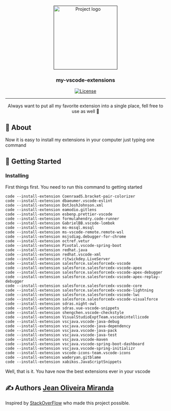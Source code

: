 <p align="center">
  <a href="" rel="noopener">
 <img width=200px height=200px src="https://upload.wikimedia.org/wikipedia/commons/thumb/9/9a/Visual_Studio_Code_1.35_icon.svg/1200px-Visual_Studio_Code_1.35_icon.svg.png" alt="Project logo"></a>
</p>

<h3 align="center">my-vscode-extensions</h3>

<div align="center">

[![License](https://img.shields.io/badge/license-MIT-blue.svg)](/LICENSE)

</div>

---

<p align="center"> Always want to put all my favorite extension into a single place, fell free to use as well 🤗
    <br> 
</p>

## 🧐 About <a name = "about"></a>

Now it is easy to install my extensions in your computer just typing one command

## 🏁 Getting Started <a name = "getting_started"></a>

### Installing

First things first. You need to run this command to getting started

```
code --install-extension CoenraadS.bracket-pair-colorizer
code --install-extension dbaeumer.vscode-eslint
code --install-extension DotJoshJohnson.xml
code --install-extension eamodio.gitlens
code --install-extension esbenp.prettier-vscode
code --install-extension formulahendry.code-runner
code --install-extension GabrielBB.vscode-lombok
code --install-extension ms-mssql.mssql
code --install-extension ms-vscode-remote.remote-wsl
code --install-extension msjsdiag.debugger-for-chrome
code --install-extension octref.vetur
code --install-extension Pivotal.vscode-spring-boot
code --install-extension redhat.java
code --install-extension redhat.vscode-xml
code --install-extension ritwickdey.LiveServer
code --install-extension salesforce.salesforcedx-vscode
code --install-extension salesforce.salesforcedx-vscode-apex
code --install-extension salesforce.salesforcedx-vscode-apex-debugger
code --install-extension salesforce.salesforcedx-vscode-apex-replay-debugger
code --install-extension salesforce.salesforcedx-vscode-core
code --install-extension salesforce.salesforcedx-vscode-lightning
code --install-extension salesforce.salesforcedx-vscode-lwc
code --install-extension salesforce.salesforcedx-vscode-visualforce
code --install-extension sdras.night-owl
code --install-extension sdras.vue-vscode-snippets
code --install-extension shengchen.vscode-checkstyle
code --install-extension VisualStudioExptTeam.vscodeintellicode
code --install-extension vscjava.vscode-java-debug
code --install-extension vscjava.vscode-java-dependency
code --install-extension vscjava.vscode-java-pack
code --install-extension vscjava.vscode-java-test
code --install-extension vscjava.vscode-maven
code --install-extension vscjava.vscode-spring-boot-dashboard
code --install-extension vscjava.vscode-spring-initializr
code --install-extension vscode-icons-team.vscode-icons
code --install-extension waderyan.gitblame
code --install-extension xabikos.JavaScriptSnippets
```

Well, that is it. You have now the best extensions ever in your vscode

## ✍️ Authors <a name = "authors" href="https://github.com/SenhorBiscoito">Jean Oliveira Miranda</a>

Inspired by [StackOverFlow](https://stackoverflow.com/questions/35773299/how-can-you-export-vs-code-extension-list) who made this project possible.
